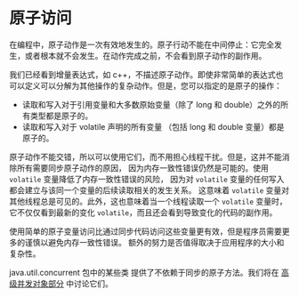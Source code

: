 # 原子访问

在编程中，原子动作是一次有效地发生的。原子行动不能在中间停止：它完全发生，或者根本就不会发生。在动作完成之前，不会看到原子动作的副作用。

我们已经看到增量表达式，如 c++，不描述原子动作。即使非常简单的表达式也可以定义可以分解为其他操作的复杂动作。但是，您可以指定的是原子的操作：

* 读取和写入对于引用变量和大多数原始变量（除了 long 和 double）之外的所有类型都是原子的。
* 读取和写入对于 volatile 声明的所有变量 （包括 long 和 double 变量）都是原子的。

原子动作不能交错，所以可以使用它们，而不用担心线程干扰。但是，这并不能消除所有需要同步原子动作的原因，
因为内存一致性错误仍然是可能的。使用 `volatile` 变量降低了内存一致性错误的风险，
因为对 `volatile` 变量的任何写入都会建立与该同一个变量的后续读取相关的发生关系。
这意味着 `volatile` 变量对其他线程总是可见的。此外，这也意味着当一个线程读取一个 `volatile` 变量时，
它不仅仅看到最新的变化 `volatile`，而且还会看到导致变化的代码的副作用。

使用简单的原子变量访问比通过同步代码访问这些变量更有效，但是程序员需要更多的谨慎以避免内存一致性错误。
额外的努力是否值得取决于应用程序的大小和复杂性。

java.util.concurrent 包中的某些类 提供了不依赖于同步的原子方法。我们将在 [高级并发对象部分](./highlevel.html) 中讨论它们。
